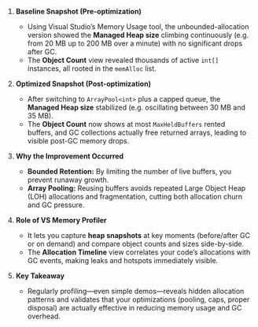 1. **Baseline Snapshot (Pre-optimization)**

   * Using Visual Studio’s Memory Usage tool, the unbounded-allocation version showed the **Managed Heap size** climbing continuously (e.g. from 20 MB up to 200 MB over a minute) with no significant drops after GC.
   * The **Object Count** view revealed thousands of active `int[]` instances, all rooted in the `memAlloc` list.

2. **Optimized Snapshot (Post-optimization)**

   * After switching to `ArrayPool<int>` plus a capped queue, the **Managed Heap size** stabilized (e.g. oscillating between 30 MB and 35 MB).
   * The **Object Count** now shows at most `MaxHeldBuffers` rented buffers, and GC collections actually free returned arrays, leading to visible post-GC memory drops.

3. **Why the Improvement Occurred**

   * **Bounded Retention:** By limiting the number of live buffers, you prevent runaway growth.
   * **Array Pooling:** Reusing buffers avoids repeated Large Object Heap (LOH) allocations and fragmentation, cutting both allocation churn and GC pressure.

4. **Role of VS Memory Profiler**

   * It lets you capture **heap snapshots** at key moments (before/after GC or on demand) and compare object counts and sizes side-by-side.
   * The **Allocation Timeline** view correlates your code’s allocations with GC events, making leaks and hotspots immediately visible.

5. **Key Takeaway**

   * Regularly profiling—even simple demos—reveals hidden allocation patterns and validates that your optimizations (pooling, caps, proper disposal) are actually effective in reducing memory usage and GC overhead.
